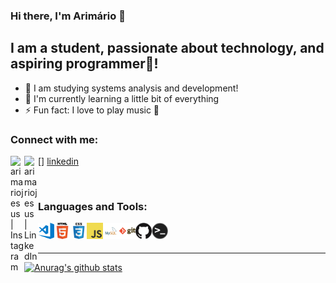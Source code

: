 ### Hi there, I'm Arimário 👋

## I am a student, passionate about technology, and aspiring programmer🤣!
- 🔭 I am studying systems analysis and development!
- 🌱 I'm currently learning a little bit of everything
- ⚡ Fun fact: I love to play music 🎻

### Connect with me:

[<img align="left" alt="arimariojesus | Instagram" width="22px" src="https://image.flaticon.com/icons/svg/1384/1384031.svg" />][instagram]
[<img align="left" alt="arimariojesus | LinkedIn" width="22px" src="https://image.flaticon.com/icons/svg/1419/1419518.svg" />]
[linkedin]

<br />

### Languages and Tools:

<img align="left" alt="Visual Studio Code" width="26px" src="https://raw.githubusercontent.com/github/explore/80688e429a7d4ef2fca1e82350fe8e3517d3494d/topics/visual-studio-code/visual-studio-code.png" />
<img align="left" alt="HTML5" width="26px" src="https://raw.githubusercontent.com/github/explore/80688e429a7d4ef2fca1e82350fe8e3517d3494d/topics/html/html.png" />
<img align="left" alt="CSS3" width="26px" src="https://raw.githubusercontent.com/github/explore/80688e429a7d4ef2fca1e82350fe8e3517d3494d/topics/css/css.png" />
<img align="left" alt="JavaScript" width="26px" src="https://raw.githubusercontent.com/github/explore/80688e429a7d4ef2fca1e82350fe8e3517d3494d/topics/javascript/javascript.png" />
<img align="left" alt="MySQL" width="26px" src="https://raw.githubusercontent.com/github/explore/80688e429a7d4ef2fca1e82350fe8e3517d3494d/topics/mysql/mysql.png" />
<img align="left" alt="Git" width="26px" src="https://raw.githubusercontent.com/github/explore/80688e429a7d4ef2fca1e82350fe8e3517d3494d/topics/git/git.png" />
<img align="left" alt="GitHub" width="26px" src="https://raw.githubusercontent.com/github/explore/78df643247d429f6cc873026c0622819ad797942/topics/github/github.png" />
<img align="left" alt="HTML5" width="26px" src="https://raw.githubusercontent.com/github/explore/80688e429a7d4ef2fca1e82350fe8e3517d3494d/topics/terminal/terminal.png" />

<br />
<br />

---

[![Anurag's github stats](https://github-readme-stats.vercel.app/api?username=arimariojesus)](https://github.com/anuraghazra/github-readme-stats)


[instagram]: https://www.instagram.com/codeeveryday365
[linkedin]: https://www.linkedin.com/in/arimario-jesus